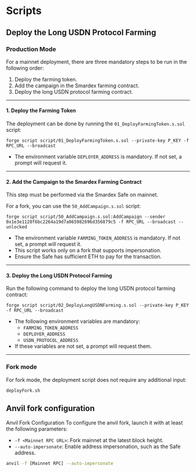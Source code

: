 # Scripts

## Deploy the Long USDN Protocol Farming

### Production Mode

For a mainnet deployment, there are three mandatory steps to be run in the following order:

1. Deploy the farming token.
2. Add the campaign in the Smardex farming contract.
3. Deploy the long USDN protocol farming contract.

---

#### 1. Deploy the Farming Token

The deployment can be done by running the `01_DeployFarmingToken.s.sol` script:

```shell
forge script script/01_DeployFarmingToken.s.sol --private-key P_KEY -f RPC_URL --broadcast
```

- The environment variable `DEPLOYER_ADDRESS` is mandatory. If not set, a prompt will request it.

---

#### 2. Add the Campaign to the Smardex Farming Contract

This step must be performed via the Smardex Safe on mainnet.

For a fork, you can use the `50_AddCampaign.s.sol` script:

```shell
forge script script/50_AddCampaign.s.sol:AddCampaign --sender 0x1e3e1128f6bc2264a19d7a065982696d356879c5 -f RPC_URL --broadcast --unlocked
```

- The environment variable `FARMING_TOKEN_ADDRESS` is mandatory. If not set, a prompt will request it.
- This script works only on a fork that supports impersonation.
- Ensure the Safe has sufficient ETH to pay for the transaction.

---

#### 3. Deploy the Long USDN Protocol Farming

Run the following command to deploy the long USDN protocol farming contract:

```shell
forge script script/02_DeployLongUSDNFarming.s.sol --private-key P_KEY -f RPC_URL --broadcast
```

- The following environment variables are mandatory:
  - `FARMING_TOKEN_ADDRESS`
  - `DEPLOYER_ADDRESS`
  - `USDN_PROTOCOL_ADDRESS`
- If these variables are not set, a prompt will request them.

---

### Fork mode

For fork mode, the deployment script does not require any additional input:

```shell
deployFork.sh
```

## Anvil fork configuration

Anvil Fork Configuration
To configure the anvil fork, launch it with at least the following parameters:

- `-f <Mainnet RPC URL>`: Fork mainnet at the latest block height.
- `--auto-impersonate`: Enable address impersonation, such as the Safe address.

```bash
anvil -f [Mainnet RPC] --auto-impersonate
```
